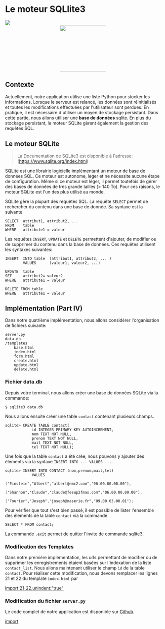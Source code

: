 # Le moteur SQLlite3


<div>
<img src="https://img.shields.io/badge/sqlite-v3.13-brightgreen.svg"> 
</div>

<div style="text-align:center;">
<img src="https://upload.wikimedia.org/wikipedia/commons/3/38/SQLite370.svg" height="150"/>
</div>

## Contexte

Actuellement, notre application utilise une liste Python pour stocker les informations. Lorsque le serveur est relancé, les données sont réinitialisés et toutes les modifications effectuées par l'utilisateur sont perdues. En pratique, il est nécessaire d'utiliser un moyen de stockage persistant. Dans cette partie, nous allons utiliser une **base de données** sqlite. En plus du stockage persistant, le moteur SQLite gèrent également la gestion des requêtes SQL.

## Le moteur SQLite

> La Documentation de SQLite3 est disponible à l'adresse: (https://www.sqlite.org/index.html)


SQLite est une librairie logicielle implémentant un moteur de base de données SQL. Ce moteur est autonome, leger et ne nécessite aucune étape de configuration. Même si ce moteur est léger, il permet toutefois de gérer des bases de données de très grande tailles (> 140 To). Pour ces raisons, le moteur SQLite est l'un des plus utilisé au monde.

SQLite gère la plupart des requêtes SQL. La requête `SELECT` permet de rechercher du contenu dans une base de donnée. Sa syntaxe est la suivante

```
SELECT  attribut1, attribut2, ...
FROM    table
WHERE   attribute1 = valeur
```

Les requêtes `INSERT`, `UPDATE` et `DELETE` permettent d'ajouter, de modifier ou de supprimer du contenu dans la base de données. Ces requêtes utilisent les syntaxes suivantes:

```
INSERT  INTO table  (attribut1, attribut2, ... )
        VALUES      (valeur1, valeur2, ...)
```

```
UPDATE  table  
SET     attribut2= valeur2
WHERE   attribute1 = valeur
```

```
DELETE FROM table  
WHERE   attribute1 = valeur
```


## Implémentation (Part IV)

Dans notre quatrième implémentation, nous allons considérer l'organisation de fichiers suivante:

```
server.py
data.db
/templates
    base.html
    index.html
    form.html
    create.html
    update.html
    delete.html
```


### Fichier data.db

Depuis votre terminal, nous allons créer une base de données SQLite via la commande:

```
$ sqlite3 data.db
```

Nous allons ensuite créer une table `contact` contenant plusieurs champs.

```
sqlite> CREATE TABLE contact(
            id INTEGER PRIMARY KEY AUTOINCREMENT,
            nom TEXT NOT NULL,
            prenom TEXT NOT NULL,
            mail TEXT NOT NULL,
            tel TEXT NOT NULL);
```

Une fois que la table `contact` a été crée, nous pouvons y ajouter des élements via la syntaxe `INSERT INTO ... VALUES ...`.

```
sqlite> INSERT INTO CONTACT (nom,prenom,mail,tel)
            VALUES
                ("Einstein","Albert","albert@emc2.com","06.00.00.00.00"),
                ("Shannon","Claude","claude@fesup2fmax.com","06.00.00.00.00"),
                ("Fourier","Joseph","joseph@maserie.fr","09.00.03.00.01");
```

Pour vérifier que tout s'est bien passé, il est possible de lister l'ensemble des élements de la table `contact` via la commande

```
SELECT * FROM contact;
```

La commande `.exit` permet de quitter l'invite de commande sqlite3.

### Modification des Templates

Dans notre première implémentation, les urls permettant de modifier ou de supprimer les enregistrements étaient basées sur l'indexation de la liste `contact_list`. Nous allons maintenant utiliser le champ `ìd` de la table `contact`. Pour réaliser cette modification, nous devons remplacer les lignes 21 et 22 du template `ìndex.html` par

[import:21-22,unindent:"true"](./src/src5/templates/index.html)

### Modification du fichier `server.py`

Le code complet de notre application est disponible sur [Github](https://github.com/vincentchoqueuse/gitbook_flask/tree/master/src/src5).

[import](./src/src5/server.py)


